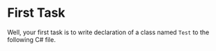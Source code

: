 # First Task

Well, your first task is to write declaration of a class named `Test` to the following C# file.
